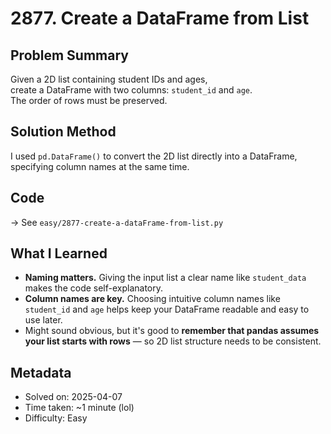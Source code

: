 # 2877. Create a DataFrame from List

## Problem Summary  
Given a 2D list containing student IDs and ages,  
create a DataFrame with two columns: `student_id` and `age`.  
The order of rows must be preserved.

## Solution Method  
I used `pd.DataFrame()` to convert the 2D list directly into a DataFrame, specifying column names at the same time.

## Code  
→ See `easy/2877-create-a-dataFrame-from-list.py`

## What I Learned  
- **Naming matters.** Giving the input list a clear name like `student_data` makes the code self-explanatory.  
- **Column names are key.** Choosing intuitive column names like `student_id` and `age` helps keep your DataFrame readable and easy to use later.  
- Might sound obvious, but it's good to **remember that pandas assumes your list starts with rows** — so 2D list structure needs to be consistent.

## Metadata  
- Solved on: 2025-04-07  
- Time taken: ~1 minute (lol)  
- Difficulty: Easy  
